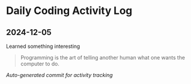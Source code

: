 # Daily Coding Activity Log

## 2024-12-05

Learned something interesting

> Programming is the art of telling another human what one wants the computer to do.

*Auto-generated commit for activity tracking*
